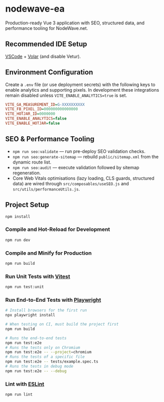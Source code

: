 # nodewave-ea

Production-ready Vue 3 application with SEO, structured data, and performance tooling for NodeWave.net.

## Recommended IDE Setup

[VSCode](https://code.visualstudio.com/) + [Volar](https://marketplace.visualstudio.com/items?itemName=Vue.volar) (and disable Vetur).

## Environment Configuration

Create a `.env` file (or use deployment secrets) with the following keys to enable analytics and supporting pixels. In development these integrations remain disabled unless `VITE_ENABLE_ANALYTICS=true` is set.

```ini
VITE_GA_MEASUREMENT_ID=G-XXXXXXXXXX
VITE_FB_PIXEL_ID=000000000000000
VITE_HOTJAR_ID=0000000
VITE_ENABLE_ANALYTICS=false
VITE_ENABLE_HOTJAR=false
```

## SEO & Performance Tooling

- `npm run seo:validate` &mdash; run pre-deploy SEO validation checks.
- `npm run seo:generate-sitemap` &mdash; rebuild `public/sitemap.xml` from the dynamic route list.
- `npm run seo:audit` &mdash; execute validation followed by sitemap regeneration.
- Core Web Vitals optimisations (lazy loading, CLS guards, structured data) are wired through `src/composables/useSEO.js` and `src/utils/performanceUtils.js`.

## Project Setup

```sh
npm install
```

### Compile and Hot-Reload for Development

```sh
npm run dev
```

### Compile and Minify for Production

```sh
npm run build
```

### Run Unit Tests with [Vitest](https://vitest.dev/)

```sh
npm run test:unit
```

### Run End-to-End Tests with [Playwright](https://playwright.dev)

```sh
# Install browsers for the first run
npx playwright install

# When testing on CI, must build the project first
npm run build

# Runs the end-to-end tests
npm run test:e2e
# Runs the tests only on Chromium
npm run test:e2e -- --project=chromium
# Runs the tests of a specific file
npm run test:e2e -- tests/example.spec.ts
# Runs the tests in debug mode
npm run test:e2e -- --debug
```

### Lint with [ESLint](https://eslint.org/)

```sh
npm run lint
```
